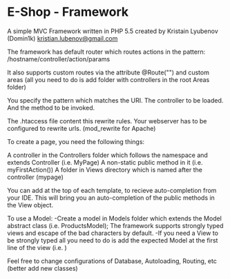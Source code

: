 # E-Shop - Framework

A simple MVC Framework written in PHP 5.5 created by Kristain Lyubenov (Domin1k) kristian.lubenov@gmail.com

The framework has default router which routes actions in the pattern:
/hostname/controller/action/params

It also supports custom routes via the attribute @Route("") and custom areas (all you need to do is add folder with controllers in the root Areas folder)

You specify the pattern which matches the URI. The controller to be loaded. And the method to be invoked. 

The .htaccess file content this rewrite rules. Your webserver has to be configured to rewrite urls. (mod_rewrite for Apache)

To create a page, you need the following things:

A controller in the Controllers folder which follows the namespace and extends Controller (i.e. MyPage)
A non-static public method in it (i.e. myFirstAction())
A folder in Views directory which is named after the controller (mypage)

You can add <?php /* @var $this \ANSR\View */ ?> at the top of each template, to recieve auto-completion from your IDE. This will bring you an auto-completion of the public methods in the View object.

To use a Model:
-Create a model in Models folder which extends the Model abstract class (i.e. ProductsModel);
The framework supports strongly typed views and escape of the bad characters by default.
-If you need a View to be strongly typed all you need to do is add the expected Model at the first line of the view
(i.e. <?php /** * @var \EShop\Models\Category */  ?>)

Feel free to change configurations of Database, Autoloading, Routing, etc (better add new classes)
